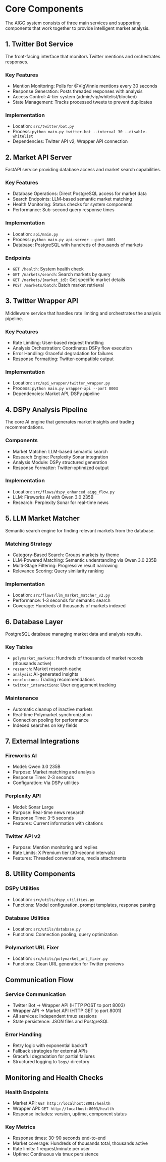 # Core Components

The AIGG system consists of three main services and supporting components that work together to provide intelligent market analysis.

## 1. Twitter Bot Service

The front-facing interface that monitors Twitter mentions and orchestrates responses.

### Key Features
- Mention Monitoring: Polls for @VigVinnie mentions every 30 seconds
- Response Generation: Posts threaded responses with analysis
- Access Control: 4-tier system (admin/vip/whitelist/blocked)
- State Management: Tracks processed tweets to prevent duplicates

### Implementation
- Location: `src/twitter/bot.py`
- Process: `python main.py twitter-bot --interval 30 --disable-whitelist`
- Dependencies: Twitter API v2, Wrapper API connection

## 2. Market API Server

FastAPI service providing database access and market search capabilities.

### Key Features
- Database Operations: Direct PostgreSQL access for market data
- Search Endpoints: LLM-based semantic market matching
- Health Monitoring: Status checks for system components
- Performance: Sub-second query response times

### Implementation
- Location: `api/main.py`
- Process: `python main.py api-server --port 8001`
- Database: PostgreSQL with hundreds of thousands of markets

### Endpoints
- `GET /health`: System health check
- `GET /markets/search`: Search markets by query
- `GET /markets/{market_id}`: Get specific market details
- `POST /markets/batch`: Batch market retrieval

## 3. Twitter Wrapper API

Middleware service that handles rate limiting and orchestrates the analysis pipeline.

### Key Features
- Rate Limiting: User-based request throttling
- Analysis Orchestration: Coordinates DSPy flow execution
- Error Handling: Graceful degradation for failures
- Response Formatting: Twitter-compatible output

### Implementation
- Location: `src/api_wrapper/twitter_wrapper.py`
- Process: `python main.py wrapper-api --port 8003`
- Dependencies: Market API, DSPy pipeline

## 4. DSPy Analysis Pipeline

The core AI engine that generates market insights and trading recommendations.

### Components
- Market Matcher: LLM-based semantic search
- Research Engine: Perplexity Sonar integration
- Analysis Module: DSPy structured generation
- Response Formatter: Twitter-optimized output

### Implementation
- Location: `src/flows/dspy_enhanced_aigg_flow.py`
- LLM: Fireworks AI with Qwen 3.0 235B
- Research: Perplexity Sonar for real-time news

## 5. LLM Market Matcher

Semantic search engine for finding relevant markets from the database.

### Matching Strategy
- Category-Based Search: Groups markets by theme
- LLM-Powered Matching: Semantic understanding via Qwen 3.0 235B
- Multi-Stage Filtering: Progressive result narrowing
- Relevance Scoring: Query similarity ranking

### Implementation
- Location: `src/flows/llm_market_matcher_v2.py`
- Performance: 1-3 seconds for semantic search
- Coverage: Hundreds of thousands of markets indexed

## 6. Database Layer

PostgreSQL database managing market data and analysis results.

### Key Tables
- `polymarket_markets`: Hundreds of thousands of market records (thousands active)
- `research`: Market research cache
- `analysis`: AI-generated insights
- `conclusions`: Trading recommendations
- `twitter_interactions`: User engagement tracking

### Maintenance
- Automatic cleanup of inactive markets
- Real-time Polymarket synchronization
- Connection pooling for performance
- Indexed searches on key fields

## 7. External Integrations

### Fireworks AI
- Model: Qwen 3.0 235B
- Purpose: Market matching and analysis
- Response Time: 2-3 seconds
- Configuration: Via DSPy utilities

### Perplexity API
- Model: Sonar Large
- Purpose: Real-time news research
- Response Time: 3-5 seconds
- Features: Current information with citations

### Twitter API v2
- Purpose: Mention monitoring and replies
- Rate Limits: X Premium tier (30-second intervals)
- Features: Threaded conversations, media attachments

## 8. Utility Components

### DSPy Utilities
- Location: `src/utils/dspy_utilities.py`
- Functions: Model configuration, prompt templates, response parsing

### Database Utilities
- Location: `src/utils/database.py`
- Functions: Connection pooling, query optimization

### Polymarket URL Fixer
- Location: `src/utils/polymarket_url_fixer.py`
- Functions: Clean URL generation for Twitter previews

## Communication Flow

### Service Communication
- Twitter Bot -> Wrapper API (HTTP POST to port 8003)
- Wrapper API -> Market API (HTTP GET to port 8001)
- All services: Independent tmux sessions
- State persistence: JSON files and PostgreSQL

### Error Handling
- Retry logic with exponential backoff
- Fallback strategies for external APIs
- Graceful degradation for partial failures
- Structured logging to `logs/` directory

## Monitoring and Health Checks

### Health Endpoints
- Market API: `GET http://localhost:8001/health`
- Wrapper API: `GET http://localhost:8003/health`
- Response includes: version, uptime, component status

### Key Metrics
- Response times: 30-90 seconds end-to-end
- Market coverage: Hundreds of thousands total, thousands active
- Rate limits: 1 request/minute per user
- Uptime: Continuous via tmux persistence